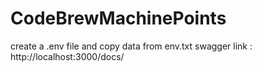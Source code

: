 # CodeBrewMachinePoints
create a .env file and copy data from env.txt
swagger link : http://localhost:3000/docs/

